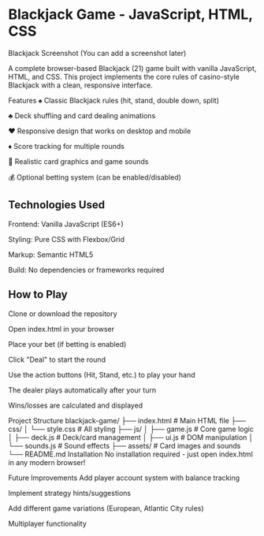 <h1>Blackjack Game - JavaScript, HTML, CSS</h1>
Blackjack Screenshot (You can add a screenshot later)

A complete browser-based Blackjack (21) game built with vanilla JavaScript, HTML, and CSS. This project implements the core rules of casino-style Blackjack with a clean, responsive interface.

Features
♠️ Classic Blackjack rules (hit, stand, double down, split)

♣️ Deck shuffling and card dealing animations

♥️ Responsive design that works on desktop and mobile

♦️ Score tracking for multiple rounds

🎴 Realistic card graphics and game sounds

💰 Optional betting system (can be enabled/disabled)

<h2>Technologies Used</h2>
Frontend: Vanilla JavaScript (ES6+)

Styling: Pure CSS with Flexbox/Grid

Markup: Semantic HTML5

Build: No dependencies or frameworks required

<h2>How to Play</h2>
Clone or download the repository

Open index.html in your browser

Place your bet (if betting is enabled)

Click "Deal" to start the round

Use the action buttons (Hit, Stand, etc.) to play your hand

The dealer plays automatically after your turn

Wins/losses are calculated and displayed

Project Structure
blackjack-game/
├── index.html          # Main HTML file
├── css/
│   └── style.css       # All styling
├── js/
│   ├── game.js         # Core game logic
│   ├── deck.js         # Deck/card management
│   ├── ui.js           # DOM manipulation
│   └── sounds.js       # Sound effects
├── assets/             # Card images and sounds
└── README.md
Installation
No installation required - just open index.html in any modern browser!

Future Improvements
Add player account system with balance tracking

Implement strategy hints/suggestions

Add different game variations (European, Atlantic City rules)

Multiplayer functionality
